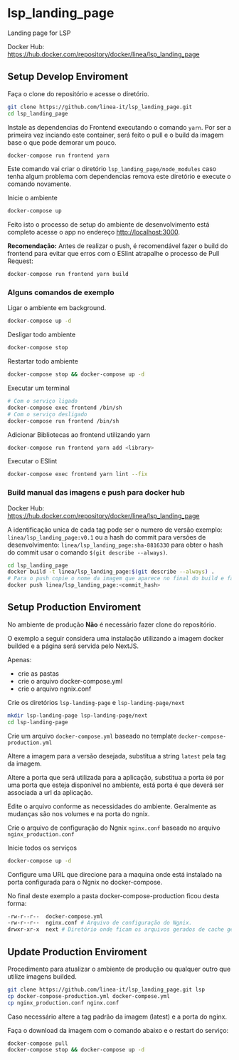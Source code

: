 # lsp_landing_page

Landing page for LSP

Docker Hub: <https://hub.docker.com/repository/docker/linea/lsp_landing_page>

## Setup Develop Enviroment

Faça o clone do repositório e acesse o diretório.

```bash
git clone https://github.com/linea-it/lsp_landing_page.git
cd lsp_landing_page
```

Instale as dependencias do Frontend executando o comando `yarn`. Por ser a primeira vez inciando este container, será feito o pull e o build da imagem base o que pode demorar um pouco.

```bash
docker-compose run frontend yarn
```

Este comando vai criar o diretório `lsp_landing_page/node_modules` caso tenha algum problema com dependencias remova este diretório e execute o comando novamente.

Inicie o ambiente

```bash
docker-compose up
```

Feito isto o processo de setup do ambiente de desenvolvimento está completo acesse o app no endereço <http://localhost:3000>.

**Recomendação:** Antes de realizar o push, é recomendável fazer o build do frontend para evitar que erros com o ESlint atrapalhe o processo de Pull Request:

``` bash
docker-compose run frontend yarn build
```

### Alguns comandos de exemplo

Ligar o ambiente em background.

```bash
docker-compose up -d
```

Desligar todo ambiente

```bash
docker-compose stop
```

Restartar todo ambiente

```bash
docker-compose stop && docker-compose up -d
```

Executar um terminal

```bash
# Com o serviço ligado
docker-compose exec frontend /bin/sh
# Com o serviço desligado
docker-compose run frontend /bin/sh
```

Adicionar Bibliotecas ao frontend utilizando yarn

``` bash
docker-compose run frontend yarn add <library>
```

Executar o ESlint

``` bash
docker-compose exec frontend yarn lint --fix
```

### Build manual das imagens e push para docker hub

Docker Hub: <https://hub.docker.com/repository/docker/linea/lsp_landing_page>

A identificação unica de cada tag pode ser o numero de versão exemplo: `linea/lsp_landing_page:v0.1` ou a hash do commit para versões de desenvolvimento: `linea/lsp_landing_page:sha-8816330` para obter o hash do commit usar o comando `$(git describe --always)`.

```bash
cd lsp_landing_page
docker build -t linea/lsp_landing_page:$(git describe --always) .
# Para o push copie o nome da imagem que aparece no final do build e faça o docker push 
docker push linea/lsp_landing_page:<commit_hash>
```

## Setup Production Enviroment

No ambiente de produção **Não** é necessário fazer clone do repositório.

O exemplo a seguir considera uma instalação utilizando a imagem docker builded e a página será servida pelo NextJS.

Apenas:

- crie as pastas
- crie o arquivo docker-compose.yml
- crie o arquivo ngnix.conf

Crie os diretórios `lsp-landing-page` e `lsp-landing-page/next`

```bash
mkdir lsp-landing-page lsp-landing-page/next
cd lsp-landing-page
```

Crie um arquivo `docker-compose.yml` baseado no template `docker-compose-production.yml`

Altere a imagem para a versão desejada, substitua a string `latest` pela tag da imagem.

Altere a porta que será utilizada para a aplicação, substitua a porta `80` por uma porta que esteja disponivel no ambiente, está porta é que deverá ser associada a url da aplicação.

Edite o arquivo conforme as necessidades do ambiente.
Geralmente as mudanças são nos volumes e na porta do ngnix.

Crie o arquivo de configuração do Ngnix `nginx.conf` baseado no arquivo `nginx_production.conf`

Inicie todos os serviços

```bash
docker-compose up -d
```

Configure uma URL que direcione para a maquina onde está instalado na porta configurada para o Ngnix no docker-compose.

No final deste exemplo a pasta docker-compose-production ficou desta forma:

```bash
-rw-r--r--  docker-compose.yml 
-rw-r--r--  nginx.conf # Arquivo de configuração do Ngnix.
drwxr-xr-x  next # Diretório onde ficam os arquivos gerados de cache gerados pela aplicação.
```

## Update Production Enviroment

Procedimento para atualizar o ambiente de produção ou qualquer outro que utilize imagens builded.

```bash
git clone https://github.com/linea-it/lsp_landing_page.git lsp
cp docker-compose-production.yml docker-compose.yml
cp nginx_production.conf nginx.conf
```

Caso necessário altere a tag padrão da imagem (latest) e a porta do nginx.

Faça o download da imagem com o comando abaixo e o restart do serviço:

```bash
docker-compose pull
docker-compose stop && docker-compose up -d
```
